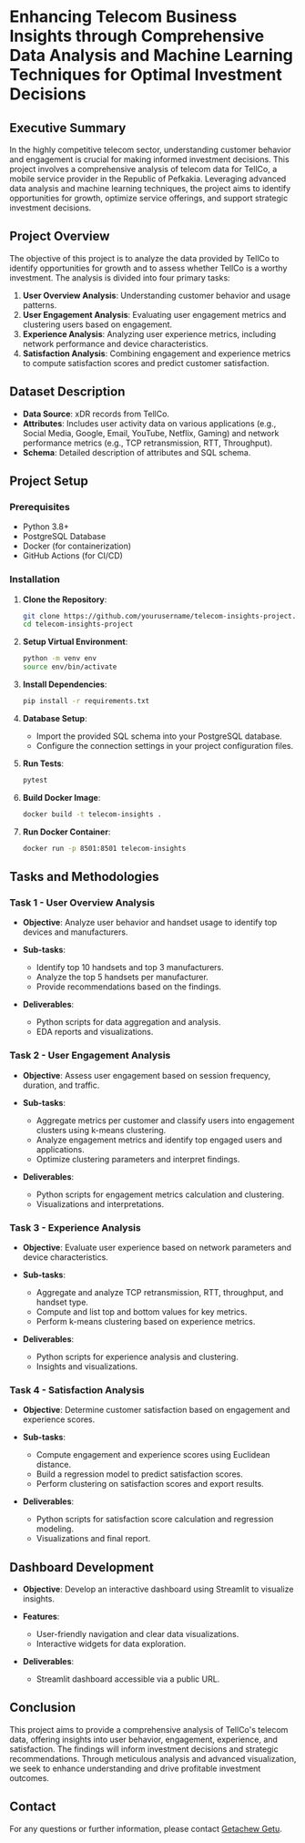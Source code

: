 # Enhancing Telecom Business Insights through Comprehensive Data Analysis and Machine Learning Techniques for Optimal Investment Decisions

## Executive Summary

In the highly competitive telecom sector, understanding customer behavior and engagement is crucial for making informed investment decisions. This project involves a comprehensive analysis of telecom data for TellCo, a mobile service provider in the Republic of Pefkakia. Leveraging advanced data analysis and machine learning techniques, the project aims to identify opportunities for growth, optimize service offerings, and support strategic investment decisions.

## Project Overview

The objective of this project is to analyze the data provided by TellCo to identify opportunities for growth and to assess whether TellCo is a worthy investment. The analysis is divided into four primary tasks:

1. **User Overview Analysis**: Understanding customer behavior and usage patterns.
2. **User Engagement Analysis**: Evaluating user engagement metrics and clustering users based on engagement.
3. **Experience Analysis**: Analyzing user experience metrics, including network performance and device characteristics.
4. **Satisfaction Analysis**: Combining engagement and experience metrics to compute satisfaction scores and predict customer satisfaction.

## Dataset Description

- **Data Source**: xDR records from TellCo.
- **Attributes**: Includes user activity data on various applications (e.g., Social Media, Google, Email, YouTube, Netflix, Gaming) and network performance metrics (e.g., TCP retransmission, RTT, Throughput).
- **Schema**: Detailed description of attributes and SQL schema.

## Project Setup

### Prerequisites

- Python 3.8+
- PostgreSQL Database
- Docker (for containerization)
- GitHub Actions (for CI/CD)

### Installation

1. **Clone the Repository**:

    ```bash
    git clone https://github.com/yourusername/telecom-insights-project.git
    cd telecom-insights-project
    ```

2. **Setup Virtual Environment**:

    ```bash
    python -m venv env
    source env/bin/activate
    ```

3. **Install Dependencies**:

    ```bash
    pip install -r requirements.txt
    ```

4. **Database Setup**:
    - Import the provided SQL schema into your PostgreSQL database.
    - Configure the connection settings in your project configuration files.

5. **Run Tests**:

    ```bash
    pytest
    ```

6. **Build Docker Image**:

    ```bash
    docker build -t telecom-insights .
    ```

7. **Run Docker Container**:

    ```bash
    docker run -p 8501:8501 telecom-insights
    ```

## Tasks and Methodologies

### Task 1 - User Overview Analysis

- **Objective**: Analyze user behavior and handset usage to identify top devices and manufacturers.
- **Sub-tasks**:
  - Identify top 10 handsets and top 3 manufacturers.
  - Analyze the top 5 handsets per manufacturer.
  - Provide recommendations based on the findings.

- **Deliverables**:
  - Python scripts for data aggregation and analysis.
  - EDA reports and visualizations.

### Task 2 - User Engagement Analysis

- **Objective**: Assess user engagement based on session frequency, duration, and traffic.
- **Sub-tasks**:
  - Aggregate metrics per customer and classify users into engagement clusters using k-means clustering.
  - Analyze engagement metrics and identify top engaged users and applications.
  - Optimize clustering parameters and interpret findings.

- **Deliverables**:
  - Python scripts for engagement metrics calculation and clustering.
  - Visualizations and interpretations.

### Task 3 - Experience Analysis

- **Objective**: Evaluate user experience based on network parameters and device characteristics.
- **Sub-tasks**:
  - Aggregate and analyze TCP retransmission, RTT, throughput, and handset type.
  - Compute and list top and bottom values for key metrics.
  - Perform k-means clustering based on experience metrics.

- **Deliverables**:
  - Python scripts for experience analysis and clustering.
  - Insights and visualizations.

### Task 4 - Satisfaction Analysis

- **Objective**: Determine customer satisfaction based on engagement and experience scores.
- **Sub-tasks**:
  - Compute engagement and experience scores using Euclidean distance.
  - Build a regression model to predict satisfaction scores.
  - Perform clustering on satisfaction scores and export results.

- **Deliverables**:
  - Python scripts for satisfaction score calculation and regression modeling.
  - Visualizations and final report.

## Dashboard Development

- **Objective**: Develop an interactive dashboard using Streamlit to visualize insights.
- **Features**:
  - User-friendly navigation and clear data visualizations.
  - Interactive widgets for data exploration.

- **Deliverables**:
  - Streamlit dashboard accessible via a public URL.

## Conclusion

This project aims to provide a comprehensive analysis of TellCo's telecom data, offering insights into user behavior, engagement, experience, and satisfaction. The findings will inform investment decisions and strategic recommendations. Through meticulous analysis and advanced visualization, we seek to enhance understanding and drive profitable investment outcomes.

## Contact

For any questions or further information, please contact [Getachew Getu](mailto:getachewgetu2010@gmail.com).

